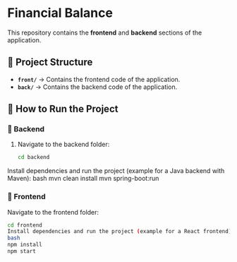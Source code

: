 # Financial Balance

This repository contains the **frontend** and **backend** sections of the application.

## 📂 Project Structure
- **`front/`** → Contains the frontend code of the application.
- **`back/`** → Contains the backend code of the application.

## 🚀 How to Run the Project

### 📌 Backend

1. Navigate to the backend folder:
   ```bash
   cd backend
Install dependencies and run the project (example for a Java backend with Maven):
bash
mvn clean install
mvn spring-boot:run

### 📌 Frontend
Navigate to the frontend folder:
```bash
cd frontend
Install dependencies and run the project (example for a React frontend):
bash
npm install
npm start
